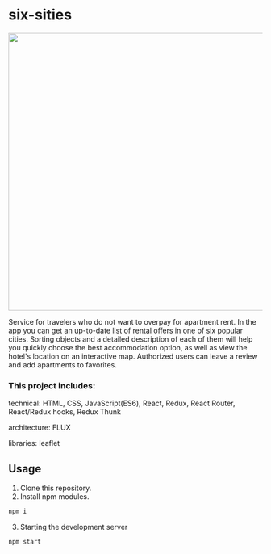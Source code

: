 # six-sities

<img src="https://github.com/daniel-mironenko/six-sities/blob/master/markup/img/six-sities-promo.png" width="550">

Service for travelers who do not want to overpay for apartment rent. In the app you can get an up-to-date list of rental offers in one of six popular cities. Sorting objects and a detailed description of each of them will help you quickly choose the best accommodation option, as well as view the hotel's location on an interactive map. Authorized users can leave a review and add apartments to favorites.

### This project includes:

technical: HTML, CSS, JavaScript(ES6), React, Redux, React Router, React/Redux hooks, Redux Thunk

architecture: FLUX

libraries: leaflet

## Usage
1. Clone this repository.
2. Install npm modules.
```bash
npm i
```
3. Starting the development server
```bash
npm start
```
